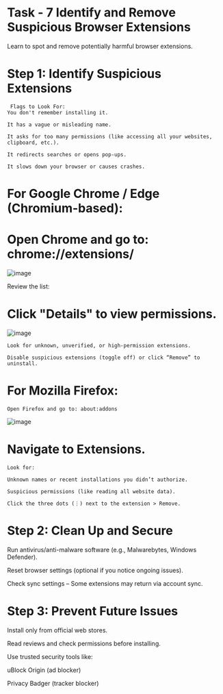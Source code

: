 # Task - 7 Identify and Remove Suspicious Browser Extensions
Learn to spot and remove potentially harmful browser extensions.

# Step 1: Identify Suspicious Extensions
```
 Flags to Look For:
You don't remember installing it.

It has a vague or misleading name.

It asks for too many permissions (like accessing all your websites, clipboard, etc.).

It redirects searches or opens pop-ups.

It slows down your browser or causes crashes.
```
For Google Chrome / Edge (Chromium-based):
====

# Open Chrome and go to: chrome://extensions/

![image](https://github.com/user-attachments/assets/051a1ecf-b6ea-4642-8c31-39daf63ca2c2)

Review the list:

# Click "Details" to view permissions.

![image](https://github.com/user-attachments/assets/f882790b-18b9-439b-97a6-6c65b862770c)

```
Look for unknown, unverified, or high-permission extensions.

Disable suspicious extensions (toggle off) or click “Remove” to uninstall.
````

For Mozilla Firefox:
===

    Open Firefox and go to: about:addons

![image](https://github.com/user-attachments/assets/832052ca-282e-481a-947f-fa2e16269c52)

# Navigate to Extensions.
```
Look for:

Unknown names or recent installations you didn’t authorize.

Suspicious permissions (like reading all website data).

Click the three dots (⋮) next to the extension > Remove.
```
# Step 2: Clean Up and Secure
Run antivirus/anti-malware software (e.g., Malwarebytes, Windows Defender).

Reset browser settings (optional if you notice ongoing issues).

Check sync settings – Some extensions may return via account sync.

# Step 3: Prevent Future Issues

Install only from official web stores.

Read reviews and check permissions before installing.

Use trusted security tools like:

uBlock Origin (ad blocker)

Privacy Badger (tracker blocker)

